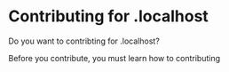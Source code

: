 # Contributing for .localhost

Do you want to contribting for .localhost?

Before you contribute, you must learn how to contributing